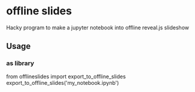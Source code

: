 # offline slides
Hacky program to make a jupyter notebook into offline reveal.js slideshow

## Usage
### as library
from offlineslides import export_to_offline_slides
export_to_offline_slides('my_notebook.ipynb')
